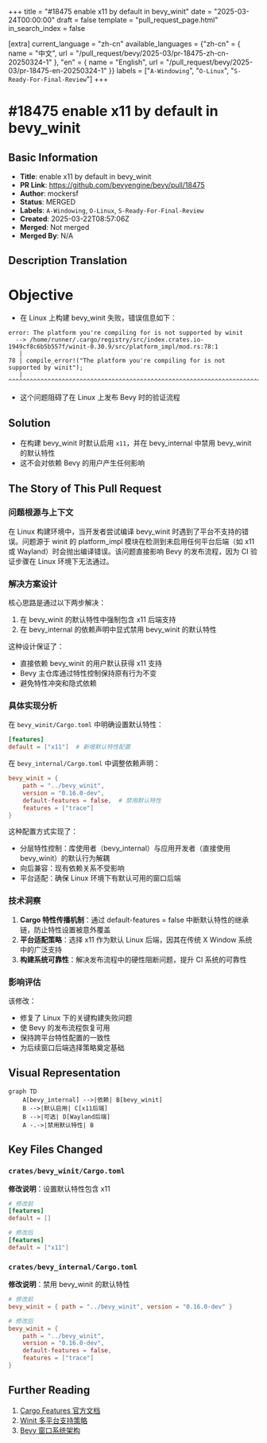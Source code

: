 +++
title = "#18475 enable x11 by default in bevy_winit"
date = "2025-03-24T00:00:00"
draft = false
template = "pull_request_page.html"
in_search_index = false

[extra]
current_language = "zh-cn"
available_languages = {"zh-cn" = { name = "中文", url = "/pull_request/bevy/2025-03/pr-18475-zh-cn-20250324-1" }, "en" = { name = "English", url = "/pull_request/bevy/2025-03/pr-18475-en-20250324-1" }}
labels = ["`A-Windowing`", "`O-Linux`", "`S-Ready-For-Final-Review`"]
+++

# #18475 enable x11 by default in bevy_winit

## Basic Information
- **Title**: enable x11 by default in bevy_winit
- **PR Link**: https://github.com/bevyengine/bevy/pull/18475
- **Author**: mockersf
- **Status**: MERGED
- **Labels**: `A-Windowing`, `O-Linux`, `S-Ready-For-Final-Review`
- **Created**: 2025-03-22T08:57:06Z
- **Merged**: Not merged
- **Merged By**: N/A

## Description Translation

# Objective

- 在 Linux 上构建 bevy_winit 失败，错误信息如下：
```
error: The platform you're compiling for is not supported by winit
  --> /home/runner/.cargo/registry/src/index.crates.io-1949cf8c6b5b557f/winit-0.30.9/src/platform_impl/mod.rs:78:1
   |
78 | compile_error!("The platform you're compiling for is not supported by winit");
   | ^^^^^^^^^^^^^^^^^^^^^^^^^^^^^^^^^^^^^^^^^^^^^^^^^^^^^^^^^^^^^^^^^^^^^^^^^^^^^
```
- 这个问题阻碍了在 Linux 上发布 Bevy 时的验证流程

## Solution

- 在构建 bevy_winit 时默认启用 `x11`，并在 bevy_internal 中禁用 bevy_winit 的默认特性
- 这不会对依赖 Bevy 的用户产生任何影响

## The Story of This Pull Request

### 问题根源与上下文
在 Linux 构建环境中，当开发者尝试编译 bevy_winit 时遇到了平台不支持的错误。问题源于 winit 的 platform_impl 模块在检测到未启用任何平台后端（如 x11 或 Wayland）时会抛出编译错误。该问题直接影响 Bevy 的发布流程，因为 CI 验证步骤在 Linux 环境下无法通过。

### 解决方案设计
核心思路是通过以下两步解决：
1. 在 bevy_winit 的默认特性中强制包含 x11 后端支持
2. 在 bevy_internal 的依赖声明中显式禁用 bevy_winit 的默认特性

这种设计保证了：
- 直接依赖 bevy_winit 的用户默认获得 x11 支持
- Bevy 主仓库通过特性控制保持原有行为不变
- 避免特性冲突和隐式依赖

### 具体实现分析
在 `bevy_winit/Cargo.toml` 中明确设置默认特性：
```toml
[features]
default = ["x11"]  # 新增默认特性配置
```

在 `bevy_internal/Cargo.toml` 中调整依赖声明：
```toml
bevy_winit = { 
    path = "../bevy_winit", 
    version = "0.16.0-dev", 
    default-features = false,  # 禁用默认特性
    features = ["trace"] 
}
```

这种配置方式实现了：
- 分层特性控制：库使用者（bevy_internal）与应用开发者（直接使用 bevy_winit）的默认行为解耦
- 向后兼容：现有依赖关系不受影响
- 平台适配：确保 Linux 环境下有默认可用的窗口后端

### 技术洞察
1. **Cargo 特性传播机制**：通过 default-features = false 中断默认特性的继承链，防止特性设置被意外覆盖
2. **平台适配策略**：选择 x11 作为默认 Linux 后端，因其在传统 X Window 系统中的广泛支持
3. **构建系统可靠性**：解决发布流程中的硬性阻断问题，提升 CI 系统的可靠性

### 影响评估
该修改：
- 修复了 Linux 下的关键构建失败问题
- 使 Bevy 的发布流程恢复可用
- 保持跨平台特性配置的一致性
- 为后续窗口后端选择策略奠定基础

## Visual Representation

```mermaid
graph TD
    A[bevy_internal] -->|依赖| B[bevy_winit]
    B -->|默认启用| C[x11后端]
    B -->|可选| D[Wayland后端]
    A -.->|禁用默认特性| B
```

## Key Files Changed

### `crates/bevy_winit/Cargo.toml`
**修改说明**：设置默认特性包含 x11
```toml
# 修改前
[features]
default = []

# 修改后 
[features]
default = ["x11"]
```

### `crates/bevy_internal/Cargo.toml`
**修改说明**：禁用 bevy_winit 的默认特性
```toml
# 修改前
bevy_winit = { path = "../bevy_winit", version = "0.16.0-dev" }

# 修改后
bevy_winit = { 
    path = "../bevy_winit", 
    version = "0.16.0-dev", 
    default-features = false,
    features = ["trace"] 
}
```

## Further Reading
1. [Cargo Features 官方文档](https://doc.rust-lang.org/cargo/reference/features.html)
2. [Winit 多平台支持策略](https://github.com/rust-windowing/winit/wiki/Platform-APIs)
3. [Bevy 窗口系统架构](https://bevyengine.org/learn/book/getting-started/window/)